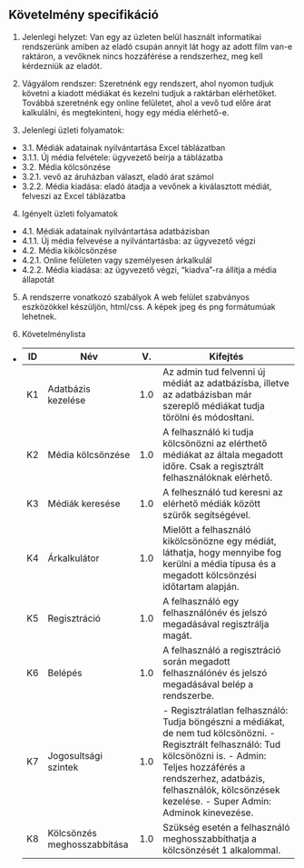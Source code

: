 ## Követelmény specifikáció

1. Jelenlegi helyzet: Van egy az üzleten belül használt informatikai rendszerünk amiben az eladó csupán annyit lát hogy az adott film van-e raktáron, a vevőknek nincs hozzáférése a rendszerhez, meg kell kérdezniük az eladót.


2. Vágyálom rendszer: Szeretnénk egy rendszert, ahol nyomon tudjuk követni a kiadott médiákat és kezelni tudjuk a raktárban elérhetőket. Továbbá szeretnénk egy online felületet, ahol a vevő tud előre árat kalkulálni, és megtekinteni, hogy egy média elérhető-e.


3. Jelenlegi üzleti folyamatok:
  - 3.1. Médiák adatainak nyilvántartása Excel táblázatban
  - 3.1.1. Új média felvétele: ügyvezető beírja a táblázatba
  - 3.2. Média kölcsönzése
  - 3.2.1. vevő az áruházban választ, eladó árat számol
  - 3.2.2. Média kiadása: eladó átadja a vevőnek a kiválasztott médiát, felveszi az Excel táblázatba


4. Igényelt üzleti folyamatok
  - 4.1. Médiák adatainak nyilvántartása adatbázisban
  - 4.1.1. Új média felvevése a nyilvántartásba: az ügyvezető végzi
  - 4.2. Média kikölcsönzése
  - 4.2.1. Online felületen vagy személyesen árkalkulál
  - 4.2.2. Média kiadása: az ügyvezető végzi, “kiadva”-ra állítja a média állapotát


5. A rendszerre vonatkozó szabályok
A web felület szabványos eszközökkel készüljön, html/css. A képek jpeg és png formátumúak lehetnek.


6. Követelménylista
- | ID | Név | V. | Kifejtés |
  | -- | --- | -- | -------- |
  | K1 | Adatbázis kezelése | 1.0 | Az admin tud felvenni új médiát az adatbázisba, illetve az adatbázisban már szereplő médiákat tudja törölni és módosłtani. |
  | K2 | Média kölcsönzése  | 1.0 | A felhasználó ki tudja kölcsönözni az elérthető médiákat az általa megadott időre. Csak a regisztrált felhasználóknak elérhető. |
  | K3 | Médiák keresése | 1.0 | A felhesználó tud keresni az elérhető médiák között szürők segítségével. |
  | K4 | Árkalkulátor | 1.0 | Mielőtt a felhasználó kikölcsönözne egy médiát, láthatja, hogy mennyibe fog kerülni a média típusa és a megadott kölcsönzési időtartam alapján. |
  | K5 | Regisztráció | 1.0 | A felhasználó egy felhasználónév és jelszó megadásával regisztrálja magát. |
  | K6 | Belépés | 1.0 | A felhasználó a regisztráció során megadott felhasználónév és jelszó megadásával belép a rendszerbe.
  | K7 | Jogosultsági szintek | 1.0 | - Regisztrálatlan felhasználó: Tudja böngészni a médiákat, de nem tud kölcsönözni. - Regisztrált felhasználó: Tud kölcsönözni is. - Admin: Teljes hozzáférés a rendszerhez, adatbázis, felhasználók, kölcsönzések kezelése. - Super Admin: Adminok kinevezése. |
  | K8 | Kölcsönzés meghosszabbítása | 1.0 | Szükség esetén a felhasználó meghosszabbíthatja a kölcsönzését 1 alkalommal. |
  

  
  
